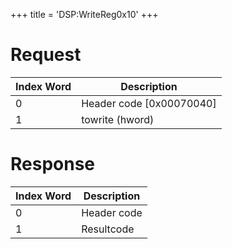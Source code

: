 +++
title = 'DSP:WriteReg0x10'
+++

# Request

| Index Word | Description                |
|------------|----------------------------|
| 0          | Header code \[0x00070040\] |
| 1          | towrite (hword)            |

# Response

| Index Word | Description |
|------------|-------------|
| 0          | Header code |
| 1          | Resultcode  |